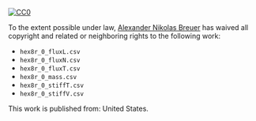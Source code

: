 [![CC0](http://i.creativecommons.org/p/zero/1.0/88x31.png)](http://creativecommons.org/publicdomain/zero/1.0/)

To the extent possible under law, [Alexander Nikolas Breuer](http://dial3343.org) has waived all copyright and related or neighboring rights to the following work:

* `hex8r_0_fluxL.csv`
* `hex8r_0_fluxN.csv`
* `hex8r_0_fluxT.csv`
* `hex8r_0_mass.csv`
* `hex8r_0_stiffT.csv`
* `hex8r_0_stiffV.csv`

This work is published from: United States.
